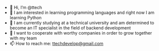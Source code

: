- 👋 Hi, I’m @ttech
- 👀 I am interested in learning programming languages and right now I am learning Python
- 🌱 I am currently studying at a technical university and am determined to become an IT specialist in the field of backend development
- 💞️ I want to cooperate with worthy companies in order to grow together with my team
- 📫 How to reach me: ttechdevelop@gmail.com

<!---
KostTech/KostTech is a ✨ special ✨ repository because its `README.md` (this file) appears on your GitHub profile.
You can click the Preview link to take a look at your changes.
--->
